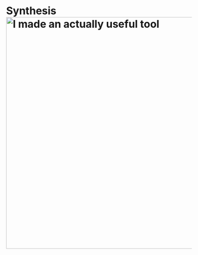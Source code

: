 # Synthesis<img width="628" alt="I made an actually useful tool" src="https://user-images.githubusercontent.com/38998582/200228352-d29054c5-1efe-444d-8acd-114ac15e1ddc.png">
